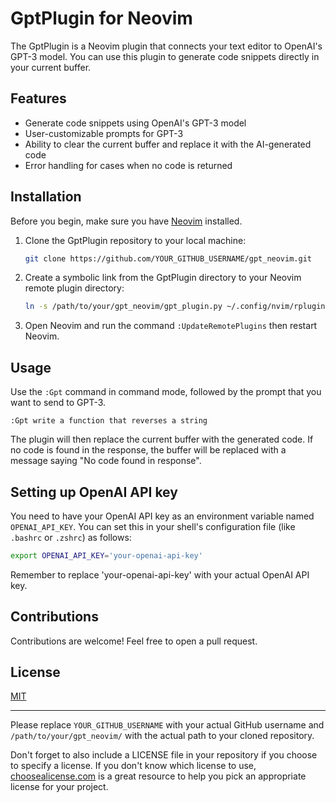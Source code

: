 # GptPlugin for Neovim

The GptPlugin is a Neovim plugin that connects your text editor to OpenAI's GPT-3 model. You can use this plugin to generate code snippets directly in your current buffer.

## Features

- Generate code snippets using OpenAI's GPT-3 model
- User-customizable prompts for GPT-3
- Ability to clear the current buffer and replace it with the AI-generated code
- Error handling for cases when no code is returned

## Installation

Before you begin, make sure you have [Neovim](https://neovim.io/) installed.

1. Clone the GptPlugin repository to your local machine:

    ```bash
    git clone https://github.com/YOUR_GITHUB_USERNAME/gpt_neovim.git
    ```

2. Create a symbolic link from the GptPlugin directory to your Neovim remote plugin directory:

    ```bash
    ln -s /path/to/your/gpt_neovim/gpt_plugin.py ~/.config/nvim/rplugin/python3/gpt_plugin.py
    ```

3. Open Neovim and run the command `:UpdateRemotePlugins` then restart Neovim.

## Usage

Use the `:Gpt` command in command mode, followed by the prompt that you want to send to GPT-3.

```vim
:Gpt write a function that reverses a string
```

The plugin will then replace the current buffer with the generated code. If no code is found in the response, the buffer will be replaced with a message saying "No code found in response".

## Setting up OpenAI API key

You need to have your OpenAI API key as an environment variable named `OPENAI_API_KEY`. You can set this in your shell's configuration file (like `.bashrc` or `.zshrc`) as follows:

```bash
export OPENAI_API_KEY='your-openai-api-key'
```

Remember to replace 'your-openai-api-key' with your actual OpenAI API key.

## Contributions

Contributions are welcome! Feel free to open a pull request.

## License

[MIT](LICENSE)

---

Please replace `YOUR_GITHUB_USERNAME` with your actual GitHub username and `/path/to/your/gpt_neovim/` with the actual path to your cloned repository.

Don't forget to also include a LICENSE file in your repository if you choose to specify a license. If you don't know which license to use, [choosealicense.com](https://choosealicense.com/) is a great resource to help you pick an appropriate license for your project.
